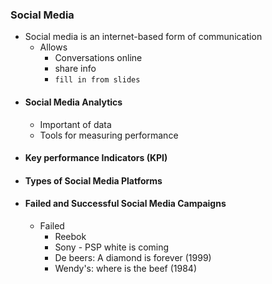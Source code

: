 ### Social Media
- Social media is an internet-based form of communication
	- Allows
		- Conversations online
		- share info
		- `fill in from slides`
- #### Social Media Analytics
	- Important of data
	- Tools for measuring performance
- #### Key performance Indicators (KPI)
- #### Types of Social Media Platforms
- #### Failed and Successful Social Media Campaigns 
	- Failed
		- Reebok
		- Sony - PSP white is coming
		- De beers: A diamond is forever (1999)
		- Wendy's: where is the beef (1984)
